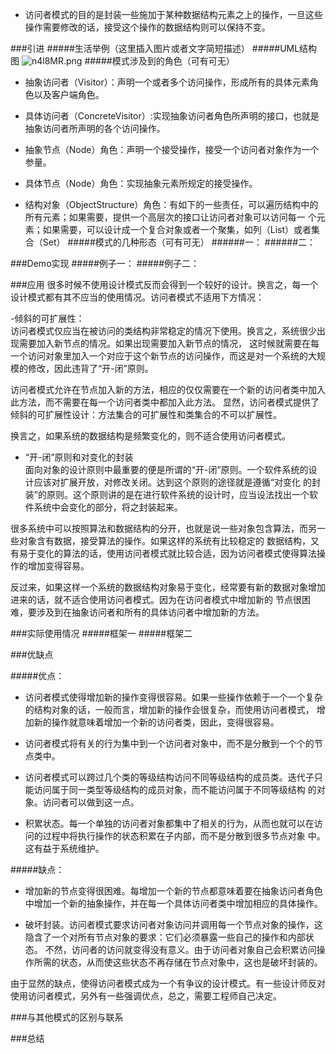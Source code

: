 - 访问者模式的目的是封装一些施加于某种数据结构元素之上的操作，一旦这些操作需要修改的话，接受这个操作的数据结构则可以保持不变。

###引进
#####生活举例（这里插入图片或者文字简短描述）
#####UML结构图
![n4l8MR.png](https://s2.ax1x.com/2019/09/17/n4l8MR.png)
#####模式涉及到的角色（可有可无）
- 抽象访问者（Visitor）：声明一个或者多个访问操作，形成所有的具体元素角色以及客户端角色。

- 具体访问者（ConcreteVisitor）:实现抽象访问者角色所声明的接口，也就是抽象访问者所声明的各个访问操作。

- 抽象节点（Node）角色：声明一个接受操作，接受一个访问者对象作为一个参量。

- 具体节点（Node）角色：实现抽象元素所规定的接受操作。

- 结构对象（ObjectStructure）角色：有如下的一些责任，可以遍历结构中的所有元素；如果需要，提供一个高层次的接口让访问者对象可以访问每一
 个元素；如果需要，可以设计成一个复合对象或者一个聚集，如列（List）或者集合（Set）
#####模式的几种形态（可有可无）
######一：
######二：

###Demo实现
#####例子一：
#####例子二：

###应用
很多时候不使用设计模式反而会得到一个较好的设计。换言之，每一个设计模式都有其不应当的使用情况。访问者模式不适用下方情况：

-倾斜的可扩展性：<br>
 访问者模式仅应当在被访问的类结构非常稳定的情况下使用。换言之，系统很少出现需要加入新节点的情况。如果出现需要加入新节点的情况，
 这时候就需要在每一个访问对象里加入一个对应于这个新节点的访问操作，而这是对一个系统的大规模的修改，因此违背了“开-闭”原则。
 
 访问者模式允许在节点加入新的方法，相应的仅仅需要在一个新的访问者类中加入此方法，而不需要在每一个访问者类中都加入此方法。
 显然，访问者模式提供了倾斜的可扩展性设计：方法集合的可扩展性和类集合的不可以扩展性。
 
 换言之，如果系统的数据结构是频繁变化的，则不适合使用访问者模式。
 
- “开-闭”原则和对变化的封装<br>
 面向对象的设计原则中最重要的便是所谓的“开-闭”原则。一个软件系统的设计应该对扩展开放，对修改关闭。达到这个原则的途径就是遵循“对变化
 的封装”的原则。这个原则讲的是在进行软件系统的设计时，应当设法找出一个软件系统中会变化的部分，将之封装起来。
 
 很多系统中可以按照算法和数据结构的分开，也就是说一些对象包含算法，而另一些对象含有数据，接受算法的操作。如果这样的系统有比较稳定的
 数据结构，又有易于变化的算法的话，使用访问者模式就比较合适，因为访问者模式使得算法操作的增加变得容易。
 
 反过来，如果这样一个系统的数据结构对象易于变化，经常要有新的数据对象增加进来的话，就不适合使用访问者模式。因为在访问者模式中增加新的
 节点很困难，要涉及到在抽象访问者和所有的具体访问者中增加新的方法。

###实际使用情况
#####框架一
#####框架二

###优缺点

#####优点：

- 访问者模式使得增加新的操作变得很容易。如果一些操作依赖于一个一个复杂的结构对象的话，一般而言，增加新的操作会很复杂，而使用访问者模式，
 增加新的操作就意味着增加一个新的访问者类，因此，变得很容易。
 
- 访问者模式将有关的行为集中到一个访问者对象中，而不是分散到一个个的节点类中。

- 访问者模式可以跨过几个类的等级结构访问不同等级结构的成员类。迭代子只能访问属于同一类型等级结构的成员对象，而不能访问属于不同等级结构
 的对象。访问者可以做到这一点。
 
- 积累状态。每一个单独的访问者对象都集中了相关的行为，从而也就可以在访问的过程中将执行操作的状态积累在子内部，而不是分散到很多节点对象
 中。这有益于系统维护。
 
#####缺点：

- 增加新的节点变得很困难。每增加一个新的节点都意味着要在抽象访问者角色中增加一个新的抽象操作，并在每一个具体访问者类中增加相应的具体操作。

- 破坏封装。访问者模式要求访问者对象访问并调用每一个节点对象的操作，这隐含了一个对所有节点对象的要求：它们必须暴露一些自己的操作和内部状态。
 不然，访问者的访问就变得没有意义。由于访问者对象自己会积累访问操作所需的状态，从而使这些状态不再存储在节点对象中，这也是破坏封装的。
 
 由于显然的缺点，使得访问者模式成为一个有争议的设计模式。有一些设计师反对使用访问者模式，另外有一些强调优点，总之，需要工程师自己决定。

###与其他模式的区别与联系

###总结




